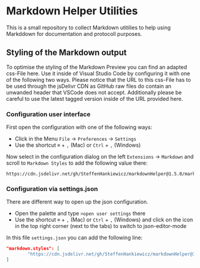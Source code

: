 # Markdown Helper Utilities
This is a small repository to collect Markdown utitilies to help using Markddown for documentation and protocoll purposes.

## Styling of the Markdown output
To optimise the styling of the Markdown Preview you can find an adapted css-File here. Use it inside of Visual Studio Code by configuring it with one of the following two ways. Please notice that the URL to this css-File has to be used through the jsDelivr CDN as GitHub raw files do contain an unwanded header that VSCode does not accept. Additionally please be careful to use the latest tagged version inside of the URL provided here.

### Configuration user interface
First open the configuration with one of the following ways:

- Click in the Menu `File` → `Preferences` → `Settings` 
- Use the shortcut `⌘` + `,` (Mac) or `Ctrl` + `,` (Windows)

Now select in the configuration dialog on the left `Extensions` → `Markdown` and scroll to `Markdown Styles` to add the following value there:

```
https://cdn.jsdelivr.net/gh/SteffenHankiewicz/markdownHelper@1.5.0/markdown.css
```

### Configuration via settings.json

There are different way to open up the json configuration.
- Open the palette and type `>open user settings` there
- Use the shortcut `⌘` + `,` (Mac) or `Ctrl` + `,` (Windows) and click on the icon in the top right corner (next to the tabs) to switch to json-editor-mode

In this file `settings.json` you can add the following line:

```json
"markdown.styles": [
        "https://cdn.jsdelivr.net/gh/SteffenHankiewicz/markdownHelper@1.5.0/markdown.css"
]
```
